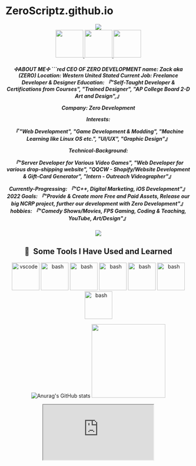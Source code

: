 # ZeroScriptz.github.io
<link rel="stylesheet" href="https://cdnjs.cloudflare.com/ajax/libs/font-awesome/4.7.0/css/font-awesome.min.css">

<!--
**ZeroScriptz/ZeroScriptz** is a ✨ _special_ ✨ repository because its `README.md` (this file) appears on your GitHub profile.

Here are some ideas to get you started:

- 🔭 I’m currently working on ...
- 🌱 I’m currently learning ...
- 👯 I’m looking to collaborate on ...
- 🤔 I’m looking for help with ...
- 💬 Ask me about ...
- 📫 How to reach me: ...
- 😄 Pronouns: ...
- ⚡ Fun fact: ...
-->
<div align = center>
<img src="https://capsule-render.vercel.app/api?type=waving&color=gradient&height=300&section=header&fontSize=90&text=Welcome🖥%!" />
</div>
<div align = center>
<a href="https://www.instagram.com/zacks.design/">
  <img height="75" src="https://img.icons8.com/neon/344/experimental-instagram-new-neon.png"/>
</a>
<a href="https://www.linkedin.com/in/zack-darnell-837596201/">
  <img height="75" src="https://img.icons8.com/3d-fluency/344/linkedin.png"/>
</a>
<a href="https://zerodev.info">
  <img height="75" src="https://img.icons8.com/fluency/344/internet.png"/>
</a>

<h5> ✣ABOUT ME✣
 ```red
CEO OF ZERO DEVELOPMENT
name: Zack aka (ZERO)
Location: Western United Stated
Current Job: Freelance Developer & Designer
Education:
 『"Self-Taught Developer & Certifications from Courses",
    "Trained Designer",
    "AP College Board 2-D Art and Design",』
    
Company: Zero Development

Interests:

 『 "Web Development",
    "Game Development & Modding",
    "Machine Learning like Linux OS etc.",
    "UI/UX",
    "Graphic Design"』
    
Technical-Background:

『"Server Developer for Various Video Games",
    "Web Developer for various drop-shipping website",
    "QQCW - Shopify/Website Development & Gift-Card Generator",
    "Intern - Outreach Videographer"』
  
Currently-Progressing: 『"C++, Digital Marketing, iOS Development"』  
2022 Goals: 『"Provide & Create more Free and Paid Assets, Release our big NCRP project, further our development with Zero Development"』
hobbies: 『"Comedy Shows/Movies, FPS Gaming, Coding & Teaching, YouTube, Art/Design"』

</h5>


<img src="https://raw.githubusercontent.com/thepiyushmalhotra/thepiyushmalhotra/06eafd3aa63e8d0d41ed08717d3905ef064e460b/github-contribution-grid-snake.svg"/>
<h2> 🚀 &nbsp;Some Tools I Have Used and Learned</h2>
<p align="center">
<img src="https://img.icons8.com/nolan/344/html-5.png" alt="vscode" width="75" height="75"/>
<img src="https://img.icons8.com/nolan/344/html-filetype.png" alt="bash" width="75" height="75"/>
<img src="https://img.icons8.com/nolan/344/sql.png" alt="bash" width="75" height="75"/>
<img src="https://img.icons8.com/nolan/452/js.png" alt="bash" width="75" height="75"/>
<img src="https://img.icons8.com/nolan/452/json.png" alt="bash" width="75" height="75"/>
<img src="https://img.icons8.com/nolan/452/css-filetype.png" alt="bash" width="75" height="75"/>
<img src="https://img.icons8.com/external-others-iconmarket/344/external-lua-file-types-others-iconmarket-2.png" alt="bash" width="75" height="75"/>
</p>

![Anurag's GitHub stats](https://github-readme-stats.vercel.app/api?username=zeroscriptz&theme=nightowl&show_icons=true)
<img height="200" width="200" src="https://i.imgur.com/g1rn3bz.png"/>
<iframe src="https://github-readme-stats.vercel.app/api?username=zeroscriptz&theme=nightowl&show_icons=true" title="description"></iframe>

</div>




